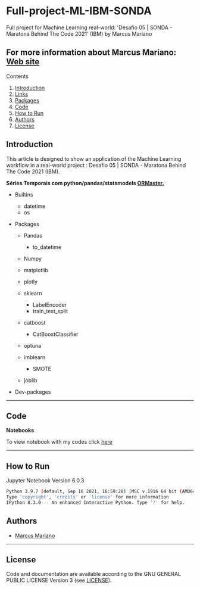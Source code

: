 # Full-project-ML-IBM-SONDA

Full project for Machine Learning real-world: 'Desafio 05 | SONDA - Maratona Behind The Code 2021' (IBM) by Marcus Mariano


**For more information about Marcus Mariano: [Web site](https://marcusmariano.github.io/mmariano/)**  
---


Contents 


1. [Introduction](#introduction)
1. [Links](#links)
1. [Packages](#packages)
1. [Code](#code)
1. [How to Run](#how-to-run)
1. [Authors](#authors)
1. [License](#license)

## Introduction

This article is designed to show an application of the Machine Learning workflow in a real-world project : Desafio 05 | SONDA - Maratona Behind The Code 2021 (IBM).

**Séries Temporais com python/pandas/statsmodels [ORMaster.](https://www.youtube.com/playlist?list=PL5fQ3JoS0SZscDaHgXahtx632NMnq5RR-)**

- Builtins
    - datetime
    - os

- Packages
    - Pandas
        - to_datetime
    - Numpy
    - matplotlib
    - plotly
    
    - sklearn
        - LabelEncoder
        - train_test_split
    - catboost 
        - CatBoostClassifier
    
    - optuna

    - imblearn
        - SMOTE

    - joblib



- Dev-packages

---

## Code
__Notebooks__

To view notebook with my codes click [here](https://github.com/Data-Science-Python-Marcus-Mariano/Full-project-ML-IBM-SONDA/00_IBM_SONDA_Churn.ipynb)


---

## How to Run

Jupyter Notebook Version 6.0.3  
```sh
Python 3.9.7 (default, Sep 16 2021, 16:59:28) [MSC v.1916 64 bit (AMD64)]
Type 'copyright', 'credits' or 'license' for more information
IPython 8.3.0 -- An enhanced Interactive Python. Type '?' for help.

```

## Authors

* [Marcus Mariano](https://marcusmariano.github.io/mmariano/)

---


## License

Code and documentation are available according to the GNU GENERAL PUBLIC LICENSE Version 3 (see [LICENSE](https://www.gnu.org/licenses/gpl.html)).
